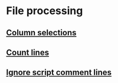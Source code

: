 File processing
========================

## [Column selections](column-selections/README.md)

## [Count lines](count-lines/README.md)

## [Ignore script comment lines](ignore-script-comments/README.md)
